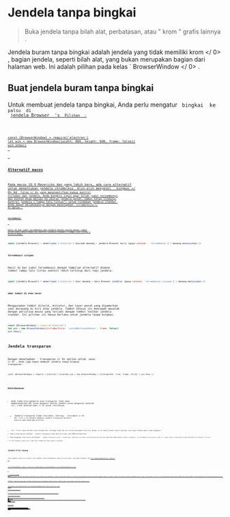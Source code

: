 # Jendela tanpa bingkai

> Buka jendela tanpa bilah alat, perbatasan, atau " krom " grafis lainnya .

Jendela buram tanpa bingkai adalah jendela yang tidak memiliki  krom </ 0> , bagian jendela, seperti bilah alat, yang bukan merupakan bagian dari halaman web. Ini adalah pilihan pada kelas ` BrowserWindow </ 0> .</p>

<h2>Buat jendela buram tanpa bingkai</h2>

<p>Untuk membuat jendela tanpa bingkai, Anda perlu mengatur <code> bingkai </ 0> ke <code> palsu </ 0> di
 <a href="browser-window.md">jendela Browser </ 1> 's <code> Pilihan </ 0> :</p>

<pre><code class="javascript">const {BrowserWindow} = require('electron')
let win = new BrowserWindow({width: 800, height: 600, frame: false})
win.show()
`</pre> 

### Alternatif macos

Pada macos 10.9 Mavericks dan yang lebih baru, ada cara alternatif untuk menentukan jendela chromeless. Alih-alih menyetel ` bingkai </ 0> ke <code> false </ 0> yang menonaktifkan kedua kontrol titlebar dan jendela, Anda mungkin ingin agar bilah judul tersembunyi dan konten Anda meluas ke ukuran jendela penuh, namun tetap lindungi kontrol jendela ("lampu lalu lintas") untuk tindakan jendela standar.
Anda dapat melakukannya dengan menetapkan <code> titleBarStyle </ 0>  option :</p>

<h4><code>tersembunyi`</h4> 

Hasil di bar judul tersembunyi dan jendela konten ukuran penuh, namun bilah judul masih memiliki kontrol jendela standar ("lampu lalu lintas") di kiri atas.

```javascript
const {jendela Browser} = memerlukan ('electron') biarkan menang = jendela Browser baru( {gaya catatan : 'tersembunyi'} ) menang.menunjukkan ()
```

#### `tersembunyi sisipan`

Hasil di bar judul tersembunyi dengan tampilan alternatif dimana tombol lampu lalu lintas sedikit lebih tertutup dari tepi jendela.

```javascript
const {jendela Browser} = memerlukan ('electron') biar menang = baru Browser jendela( {gaya catatan: 'tersembunyi sisipan'} ) menang.menunjukan ()
```

#### `adat tombol di atas hover`

Menggunakan tombol ditarik, miniatur, dan layar penuh yang dipamerkan saat melayang di kiri atas jendela. Tombol khusus ini mencegah masalah dengan peristiwa mouse yang terjadi dengan tombol toolbar jendela standar. Ini pilihan ini hanya berlaku untuk jendela tanpa bingkai.

```javascript
const {BrowserWindow} = require('electron')
let win = new BrowserWindow({titleBarStyle: 'customButtonsOnHover', frame: false})
win.show()
```

## Jendela transparan

Dengan menetapkan ` transparan </ 0>  option untuk <code> benar </ 0> , Anda juga dapat membuat jendela tanpa bingkai transparan:</p>

<pre><code class="javascript">const {BrowserWindow} = require ('electron') misalkan win = new BrowserWindow ( {transparent: true, frame: false} ) win.show ()
`</pre> 

### Keterbatasan

* Anda tidak bisa mengklik area transparan. Kami akan memperkenalkan API untuk mengatur bentuk jendela untuk mengatasi masalah ini, lihat  masalah kami </ 0> untuk rinciannya.</li> 
    
    * Jendela transparan tidak resizable. Setting ` resizable </ 0> ke <code> true </ 0> mungkin membuat jendela transparan berhenti bekerja pada beberapa platform.</li>
<li><code> blur </ 0> Filter hanya berlaku untuk halaman web, sehingga tidak ada cara untuk menerapkan efek blur dengan isi di bawah jendela (yaitu aplikasi lain yang terbuka pada sistem pengguna).</li>
<li>Pada sistem operasi Windows , jendela transparan tidak akan berfungsi saat DWM dinonaktifkan.</li>
<li>Pada pengguna Linux harus meletakkan <code> --enable-transparent-visual --disable-gpu </ 0> pada baris perintah untuk menonaktifkan GPU dan membiarkan ARGB membuat jendela transparan, ini disebabkan oleh bug hulu yang <1 > alpha channel tidak bekerja pada beberapa driver NVidia </ 1> di Linux.</li>
<li>Di Mac bayangan jendela asli tidak akan ditampilkan pada jendela transparan.</li>
</ul>

<h2>Jendela klik-tayang</h2>

<p>Untuk membuat jendela klik-tayang, yaitu membuat jendela mengabaikan semua peristiwa mouse, Anda dapat memanggil API <a href="browser-window.md#winsetignoremouseeventsignore"> win.setIgnoreMouseEvents (ignore) </ 0>
 :</p>

<pre><code class="javascript">const {BrowserWindow} = require ('electron') biarkan menang = new BrowserWindow () win.setIgnoreMouseEvents (true)
`</pre> 
        ## Daerah serangga
        
        Secara default, jendela tanpa bingkai tidak dapat ditarik. Aplikasi harus menentukan ` - webkit - app-wilayah: menyeret </ 0> dalam CSS untuk pemesanan elektron yang daerah draggable (seperti OS standar titlebar), dan aplikasi juga dapat menggunakan <code> - webkit - app-wilayah: no- drag </ 0> untuk mengecualikan daerah bebas-draggable dari daerah draggable. Perhatikan bahwa hanya bentuk persegi panjang yang saat ini didukung.</p>

<p>Catatan: <code> -webkit-app-region: drag </ 0> diketahui bermasalah saat alat pengembang terbuka. Lihat ini <a href="https://github.com/electron/electron/issues/3647"> Masalah GitHub </ 0> untuk informasi lebih lanjut termasuk solusi.</p>

<p>Untuk membuat seluruh jendela menjadi seret, Anda dapat menambahkan gaya <code> -webkit-app-region: drag </ 0> sebagai
 <code> body </ 0> :</p>

<pre><code class="html">&lt;body style="-webkit-app-region: drag"&gt; 
</ 0>
`</pre> 
        
        Dan perhatikan bahwa jika Anda telah membuat keseluruhan jendela draggable, Anda juga harus menandai tombol sebagai non-draggable, jika tidak, tidak mungkin bagi pengguna untuk mengekliknya:
        
        ```css
tombol {
   -webkit-app-region: no-drag; }
```
    
    Jika Anda menetapkan hanya titlebar kustom sebagai draggable, Anda juga perlu membuat semua tombol di titlebar yang tidak dapat digeser.
    
    ## Pilihan teks
    
    Di jendela tanpa bingkai, perilaku menyeret mungkin bertentangan dengan pemilihan teks. Misalnya, saat Anda menyeret titlebar Anda mungkin secara tidak sengaja memilih teks pada titlebar. Untuk mencegah hal ini, Anda perlu menonaktifkan pemilihan teks dalam area yang dapat digeser seperti ini:
    
    ```css
.titlebar {
  -webkit-user-select: none;
  -webkit-app-region: drag;
}
```

## Context menu

Pada beberapa platform, area draggable akan diperlakukan sebagai frame non-client, jadi saat Anda klik kanan maka akan muncul menu sistem. Untuk membuat menu konteks berperilaku benar pada semua platform Anda tidak boleh menggunakan menu konteks khusus pada area yang dapat digeser.